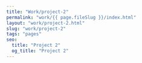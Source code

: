 ```yaml
---
title: "Work/project-2"
permalink: "work/{{ page.fileSlug }}/index.html"
layout: "work/project-2.html"
slug: "work/project-2"
tags: "pages"
seo:
  title: "Project 2"
  og_title: "Project 2"
---
```



